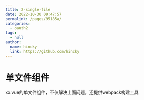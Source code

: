 ```yaml
---
title: 2-single-file
date: 2022-10-30 09:47:57
permalink: /pages/95185a/
categories: 
  - oauth2
tags: 
  - null
author: 
  name: hincky
  link: https://github.com/hincky
---
```

# 单文件组件


xx.vue的单文件组件，不仅解决上面问题，还提供webpack构建工具


